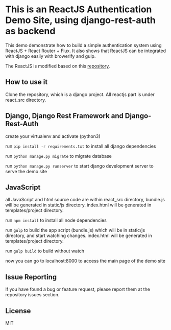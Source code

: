 # This is an ReactJS Authentication Demo Site, using django-rest-auth as backend

This demo demonstrate how to build a simple authentication system using ReactJS + React Router + Flux. It also shows
that ReactJS can be integrated with django easily with browerify and gulp.

The ReactJS is modified based on this [repository](https://github.com/auth0/react-flux-jwt-authentication-sample).


## How to use it

Clone the repository, which is a django project. All reactjs part is under react_src directory.

## Django, Django Rest Framework and Django-Rest-Auth

create your virtualenv and activate (python3)

run `pip install -r requirements.txt` to install all django dependencies

run `python manage.py migrate` to migrate database

run `python manage.py runserver` to start django development server to serve the demo site

## JavaScript

all JavaScript and html source code are within react_src directory, bundle.js will be generated in 
static/js directory. index.html will be generated in templates/project directory.

run `npm install` to install all node dependencies

run `gulp` to build the app script (bundle.js) which will be in static/js directory, and start watching changes. index.html will be
generated in templates/project directory.

run `gulp build` to build without watch

now you can go to localhost:8000 to access the main page of the demo site

## Issue Reporting

If you have found a bug or feature request, please report them at the repository issues section.

## License

MIT


